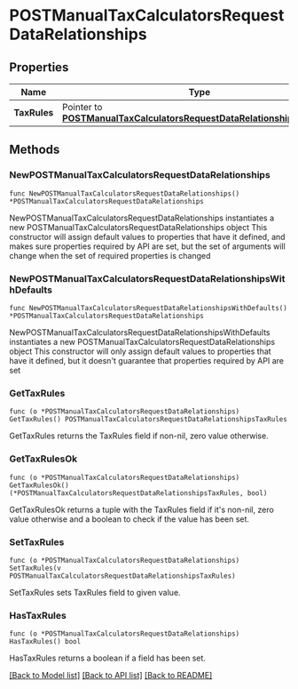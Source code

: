 # POSTManualTaxCalculatorsRequestDataRelationships

## Properties

Name | Type | Description | Notes
------------ | ------------- | ------------- | -------------
**TaxRules** | Pointer to [**POSTManualTaxCalculatorsRequestDataRelationshipsTaxRules**](POSTManualTaxCalculatorsRequestDataRelationshipsTaxRules.md) |  | [optional] 

## Methods

### NewPOSTManualTaxCalculatorsRequestDataRelationships

`func NewPOSTManualTaxCalculatorsRequestDataRelationships() *POSTManualTaxCalculatorsRequestDataRelationships`

NewPOSTManualTaxCalculatorsRequestDataRelationships instantiates a new POSTManualTaxCalculatorsRequestDataRelationships object
This constructor will assign default values to properties that have it defined,
and makes sure properties required by API are set, but the set of arguments
will change when the set of required properties is changed

### NewPOSTManualTaxCalculatorsRequestDataRelationshipsWithDefaults

`func NewPOSTManualTaxCalculatorsRequestDataRelationshipsWithDefaults() *POSTManualTaxCalculatorsRequestDataRelationships`

NewPOSTManualTaxCalculatorsRequestDataRelationshipsWithDefaults instantiates a new POSTManualTaxCalculatorsRequestDataRelationships object
This constructor will only assign default values to properties that have it defined,
but it doesn't guarantee that properties required by API are set

### GetTaxRules

`func (o *POSTManualTaxCalculatorsRequestDataRelationships) GetTaxRules() POSTManualTaxCalculatorsRequestDataRelationshipsTaxRules`

GetTaxRules returns the TaxRules field if non-nil, zero value otherwise.

### GetTaxRulesOk

`func (o *POSTManualTaxCalculatorsRequestDataRelationships) GetTaxRulesOk() (*POSTManualTaxCalculatorsRequestDataRelationshipsTaxRules, bool)`

GetTaxRulesOk returns a tuple with the TaxRules field if it's non-nil, zero value otherwise
and a boolean to check if the value has been set.

### SetTaxRules

`func (o *POSTManualTaxCalculatorsRequestDataRelationships) SetTaxRules(v POSTManualTaxCalculatorsRequestDataRelationshipsTaxRules)`

SetTaxRules sets TaxRules field to given value.

### HasTaxRules

`func (o *POSTManualTaxCalculatorsRequestDataRelationships) HasTaxRules() bool`

HasTaxRules returns a boolean if a field has been set.


[[Back to Model list]](../README.md#documentation-for-models) [[Back to API list]](../README.md#documentation-for-api-endpoints) [[Back to README]](../README.md)


